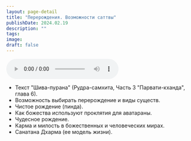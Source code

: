 ```yaml
---
layout: page-detail
title: "Перерождения. Возможности саттвы"
publishDate: 2024.02.19
description: ""
tags:
image:
draft: false
---
```


<audio title="2024.02.19 - Перерождения. Возможности саттвы.mp3" src="https://filer-api.advayta.org/v1.0/public/files/73198" controls=""></audio>

* Текст "Шива-пурана" (Рудра-самхита, Часть 3 "Парвати-кханда", глава 6).
* Возможность выбирать перерождение и виды существ.
* Чистое рождение (пинда).
* Как божества используют проклятия для аватараны.
* Чудесное рождение.
* Карма и милость в божественных и человеческих мирах.
* Санатана Дхарма (ее модель жизни).

  

